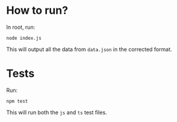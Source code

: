 # How to run?

In root, run:
```
node index.js
```

This will output all the data from `data.json` in the corrected format.

# Tests

Run:
```
npm test
```

This will run both the `js` and `ts` test files.
